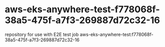 # aws-eks-anywhere-test-f778068f-38a5-475f-a7f3-269887d72c32-16
repository for use with E2E test job aws-eks-anywhere-test:f778068f-38a5-475f-a7f3-269887d72c32-16
